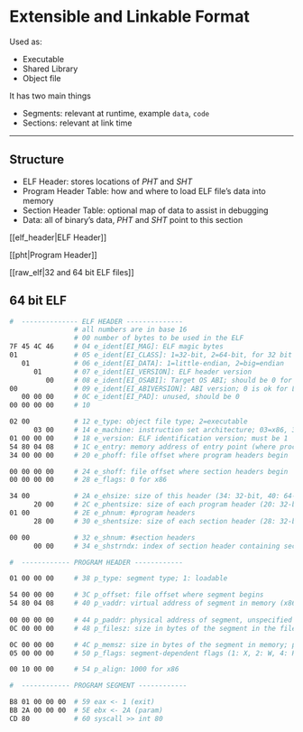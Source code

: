 # Extensible and Linkable Format

Used as:
- Executable
- Shared Library
- Object file

It has two main things
- Segments: relevant at runtime, example `data`, `code`
- Sections: relevant at link time

---

## Structure

- ELF Header: stores locations of *PHT* and *SHT*
- Program Header Table: how and where to load ELF file’s data into memory
- Section Header Table: optional map of data to assist in debugging
- Data: all of binary’s data, *PHT* and *SHT* point to this section

[[elf_header|ELF Header]]

[[pht|Program Header]]

[[raw_elf|32 and 64 bit ELF files]]

## 64 bit ELF

```bash
#  -------------- ELF HEADER --------------
                # all numbers are in base 16
                # 00 number of bytes to be used in the ELF
7F 45 4C 46     # 04 e_ident[EI_MAG]: ELF magic bytes
01              # 05 e_ident[EI_CLASS]: 1=32-bit, 2=64-bit, for 32 bit addresses would be 4 byte long
   01           # 06 e_ident[EI_DATA]: 1=little-endian, 2=big=endian
      01        # 07 e_ident[EI_VERSION]: ELF header version
         00     # 08 e_ident[EI_OSABI]: Target OS ABI; should be 0 for System V
00              # 09 e_ident[EI_ABIVERSION]: ABI version; 0 is ok for Linux
   00 00 00     # 0C e_ident[EI_PAD]: unused, should be 0
00 00 00 00     # 10

02 00           # 12 e_type: object file type; 2=executable
      03 00     # 14 e_machine: instruction set architecture; 03=x86, 3E=amd64
01 00 00 00     # 18 e_version: ELF identification version; must be 1
54 80 04 08     # 1C e_entry: memory address of entry point (where process starts)
34 00 00 00     # 20 e_phoff: file offset where program headers begin

00 00 00 00     # 24 e_shoff: file offset where section headers begin
00 00 00 00     # 28 e_flags: 0 for x86

34 00           # 2A e_ehsize: size of this header (34: 32-bit, 40: 64-bit)
      20 00     # 2C e_phentsize: size of each program header (20: 32-bit, 38: 64-bit)
01 00           # 2E e_phnum: #program headers
      28 00     # 30 e_shentsize: size of each section header (28: 32-bit, 40: 64-bit)

00 00           # 32 e_shnum: #section headers
      00 00     # 34 e_shstrndx: index of section header containing section names

#  ------------ PROGRAM HEADER ------------

01 00 00 00     # 38 p_type: segment type; 1: loadable

54 00 00 00     # 3C p_offset: file offset where segment begins
54 80 04 08     # 40 p_vaddr: virtual address of segment in memory (x86: 08048054)
    
00 00 00 00     # 44 p_paddr: physical address of segment, unspecified by 386 supplement
0C 00 00 00     # 48 p_filesz: size in bytes of the segment in the file image ############

0C 00 00 00     # 4C p_memsz: size in bytes of the segment in memory; p_filesz <= p_memsz
05 00 00 00     # 50 p_flags: segment-dependent flags (1: X, 2: W, 4: R)

00 10 00 00     # 54 p_align: 1000 for x86

#  ------------ PROGRAM SEGMENT ------------

B8 01 00 00 00  # 59 eax <- 1 (exit)
BB 2A 00 00 00  # 5E ebx <- 2A (param)
CD 80           # 60 syscall >> int 80
```
